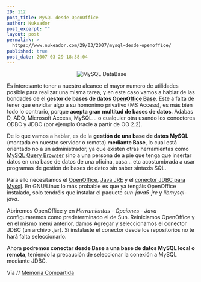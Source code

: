 ```yaml
---
ID: 112
post_title: MySQL desde OpenOffice
author: Nukeador
post_excerpt: ""
layout: post
permalink: >
  https://www.nukeador.com/29/03/2007/mysql-desde-openoffice/
published: true
post_date: 2007-03-29 18:38:04
---
```

<div style="margin: auto; text-align: center"><img src="http://www.methodlab.ru/technology/img/mysql.gif" alt="MySQL DataBase" /></div>

Es interesante tener a nuestro alcance el mayor numero de utilidades posible para realizar una misma tarea, y en este caso vamos a hablar de las bondades de el <strong>gestor de bases de datos <a href="http://es.wikipedia.org/wiki/OpenOffice.org_Base">OpenOffice Base</a></strong>. Este a falta de tener que envidiar algo a su homónimo privativo (MS Access), es más bien todo lo contrario, porque <strong>acepta gran multitud de bases de datos</strong>. Adabas D, ADO, Microsoft Access, MySQL... o cualquier otra usando los conectores ODBC y JDBC (por ejemplo Oracle a partir de OO 2.2).

De lo que vamos a hablar, es de la <strong>gestión de una base de datos MySQL</strong> (montada en nuestro servidor o remota) <strong>mediante Base</strong>, lo cual está orientado no a un administrador, ya que existen otras herramientas como <a href="http://es.wikipedia.org/wiki/OpenOffice.org_Base">MySQL Query Browser</a> sino a una persona de a pie que tenga que insertar datos en una base de datos de una oficina, casa... etc acostumbrada a usar programas de gestión de bases de datos sin saber sintaxis SQL.

Para ello necesitamos el <a href="http://es.openoffice.org/programa/index.html">OpenOffice</a>, <a href="http://www.java.com/es/download/manual.jsp">Java JRE</a> y el <a href="http://dev.mysql.com/downloads/connector/j/5.0.html">conector JDBC para Mysql</a>. En GNU/Linux lo más probable es que ya tengáis OpenOffice instalado, solo tendréis que instalar el paquete <em>sun-java5-jre</em> y <em>libmysql-java</em>.

Abriremos OpenOffice y en <em>Herramientas - Opciones - Java</em> configuraremos como predeterminado el de Sun. Reiniciamos OpenOffice y en el mismo menú anterior, damos Agregar y seleccionamos el conector JDBC (un archivo .jar). Si instalaste el conector desde los repositorios no te hará falta seleccionarlo.

Ahora <strong>podremos conectar desde Base a una base de datos MySQL local o remota</strong>, teniendo la precaución de seleccionar la conexión a MySQL mediante JDBC.

Vía // <a href="http://ardentice.wordpress.com/2007/03/28/conectando-openofficeorg-a-mysql/">Memoria Compartida</a>